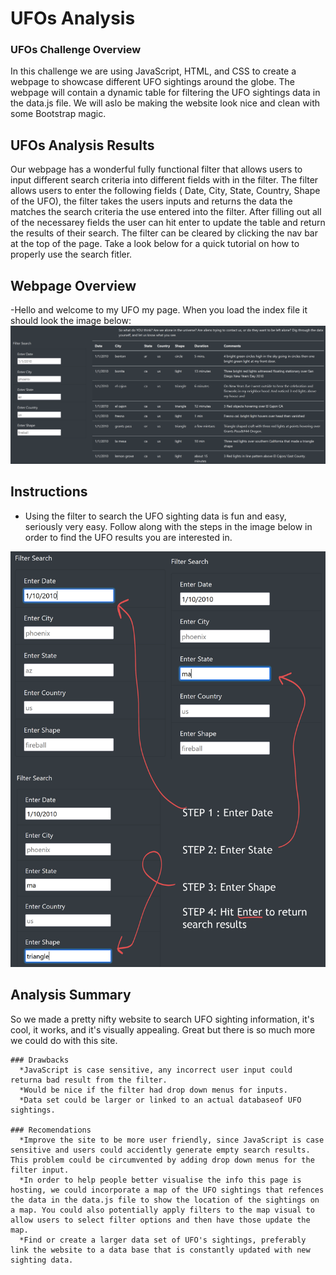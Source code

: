 # UFOs Analysis

### UFOs Challenge Overview
In this challenge we are using JavaScript, HTML, and CSS to create a webpage to showcase different UFO sightings around the globe. The webpage will contain a dynamic table for filtering the UFO sightings data in the data.js file. We will aslo be making the website look nice and clean with some Bootstrap magic. 


## UFOs Analysis Results
Our webpage has a wonderful fully functional filter that allows users to input different search criteria into different fields with in the filter. The filter allows users to enter the following fields ( Date, City, State, Country, Shape of the UFO), the filter takes the users inputs and returns the data the matches the search criteria the use entered into the filter. After filling out all of the necessarey fields the user can hit enter to update the table and return the results of their search. The filter can be cleared by clicking the nav bar at the top of the page. Take a look below for a quick tutorial on how to properly use the search fitler.

## Webpage Overview
-Hello and welcome to my UFO my page. When you load the index file it should look the image below: 
![alt text](https://raw.githubusercontent.com/paulerlic/UFOs/main/static/images/page_view.png)

## Instructions

- Using the filter to search the UFO sighting data is fun and easy, seriously very easy. Follow along with the steps in the image below in order to find the UFO results you are interested in. 

![alt text](https://raw.githubusercontent.com/paulerlic/UFOs/main/static/images/instructions.png)



## Analysis Summary

So we made a pretty nifty website to search UFO sighting information, it's cool, it works, and it's visually appealing. Great but there is so much more we could do with this site. 

    ### Drawbacks
      *JavaScript is case sensitive, any incorrect user input could returna bad result from the filter. 
      *Would be nice if the filter had drop down menus for inputs.
      *Data set could be larger or linked to an actual databaseof UFO sightings.
    
    ### Recomendations 
      *Improve the site to be more user friendly, since JavaScript is case sensitive and users could accidently generate empty search results. This problem could be circumvented by adding drop down menus for the filter input.
      *In order to help people better visualise the info this page is hosting, we could incorporate a map of the UFO sightings that refences the data in the data.js file to show the location of the sightings on a map. You could also potentially apply filters to the map visual to allow users to select filter options and then have those update the map.
      *Find or create a larger data set of UFO's sightings, preferably link the website to a data base that is constantly updated with new sighting data.
